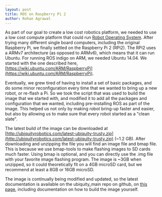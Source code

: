 ```yaml
---
layout: post
title: ROS on Raspberry Pi 2
author: Rohan Agrawal
---
```

As part of our goal to create a low cost robotics platform, we needed to use a low cost compute platform that could run [Robot Operating System](http://www.ros.org/). After trying many different single board computers, including the original Raspberry Pi, we finally settled on the Raspberry Pi 2 (RPi2). The RPi2 uses a ARMv7 architecture (as opposed to ARMv6), which means that it can run Ubuntu. For running ROS indigo on ARM, we needed Ubuntu 14.04. We started with the one described here, [https://wiki.ubuntu.com/ARM/RaspberryPi](https://wiki.ubuntu.com/ARM/RaspberryPi).

Eventually, we grew tired of having to install a set of basic packages, and do some minor reconfiguration every time that we wanted to bring up a new robot, or re-flash a Pi. So we took the script that was used to build the image that we started with, and modified it to add all the packages and configuration that we wanted, including pre-installing ROS as part of the image. This helped us not only by making robot bring-up faster and easier, but also by allowing us to make sure that every robot started as a "clean slate".

The latest build of the image can be downloaded at [http://ubiquityrobotics.com/latest-ubiquity-trusty.zip](http://ubiquityrobotics.com/latest-ubiquity-trusty.zip) (~1.2 GB). After downloading and unzipping the file  you will find an image file and bmap file. This is because we use bmap-tools to make flashing images to SD cards much faster. Using bmap is optional, and you can directly use the .img file with your favorite image flashing program. The image is ~3GB when unzipped, so it could theoretically fit on a 4GB microSD card, but we recommend at least a 8GB or 16GB microSD.

The image is continually being modified and updated, so the latest documentation is available on the ubiquity_main repo on github, on [this page](https://github.com/UbiquityRobotics/ubiquity_main/blob/master/Doc_Downloading_and_Installing_the_Ubiquity_Ubuntu_ROS_Kernel_Image.md), including documentation on how to build the image yourself.